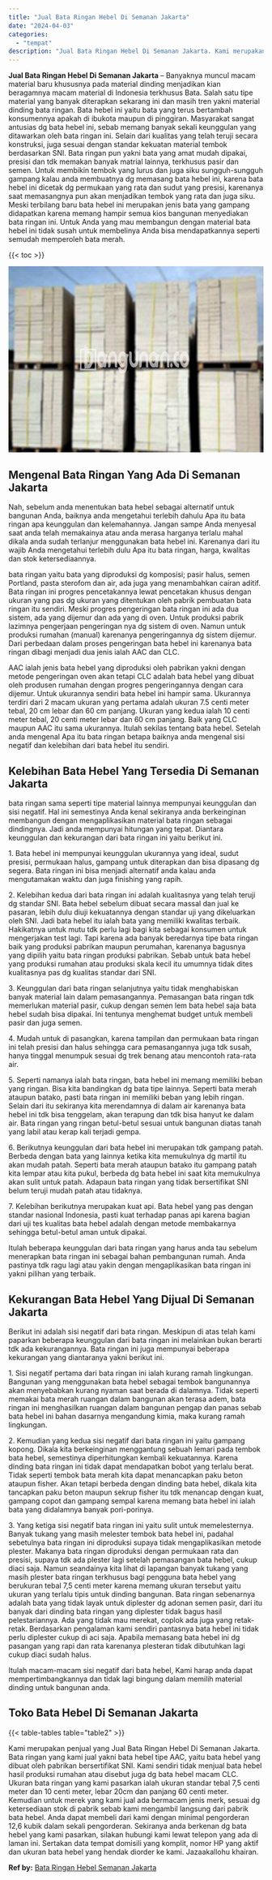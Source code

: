 ```yaml
---
title: "Jual Bata Ringan Hebel Di Semanan Jakarta"
date: "2024-04-03"
categories: 
  - "tempat"
description: "Jual Bata Ringan Hebel Di Semanan Jakarta. Kami merupakan penjual yang Jual Bata Ringan Hebel Di Semanan Jakarta. Bata ringan yang kami jual yakni bata hebel..."
---
```


**Jual Bata Ringan Hebel Di Semanan Jakarta** – Banyaknya muncul macam material baru khususnya pada material dinding menjadikan kian beragamnya macam material di Indonesia terkhusus Bata. Salah satu tipe material yang banyak diterapkan sekarang ini dan masih tren yakni material dinding bata ringan. Bata hebel ini yaitu bata yang terus bertambah konsumennya apakah di ibukota maupun di pinggiran. Masyarakat sangat antusias dg bata hebel ini, sebab memang banyak sekali keunggulan yang ditawarkan oleh bata ringan ini. Selain dari kualitas yang telah teruji secara konstruksi, juga sesuai dengan standar kekuatan material tembok berdasarkan SNI. Bata ringan pun yakni bata yang amat mudah dipakai, presisi dan tdk memakan banyak matrial lainnya, terkhusus pasir dan semen. Untuk membikin tembok yang lurus dan juga siku sungguh-sungguh gampang kalau anda membuatnya dg memasang bata hebel ini, karena bata hebel ini dicetak dg permukaan yang rata dan sudut yang presisi, karenanya saat memasangnya pun akan menjadikan tembok yang rata dan juga siku. Meski terbilang baru bata hebel ini merupakan jenis bata yang gampang didapatkan karena memang hampir semua kios bangunan menyediakan bata ringan ini. Untuk Anda yang mau membangun dengan material bata hebel ini tidak susah untuk membelinya Anda bisa mendapatkannya seperti semudah memperoleh bata merah.

{{< toc >}}

![Jual Bata Ringan Hebel Di Semanan Jakarta](/images/jual-hebel-murah-05.png)

## Mengenal Bata Ringan Yang Ada Di Semanan Jakarta

Nah, sebelum anda menentukan bata hebel sebagai alternatif untuk bangunan Anda, baiknya anda mengetahui terlebih dahulu Apa itu bata ringan apa keunggulan dan kelemahannya. Jangan sampe Anda menyesal saat anda telah memakainya atau anda merasa harganya terlalu mahal dikala anda sudah terlanjur menggunakan bata hebel ini. Karenanya dari itu wajib Anda mengetahui terlebih dulu Apa itu bata ringan, harga, kwalitas dan stok ketersediaannya.

bata ringan yaitu bata yang diproduksi dg komposisi; pasir halus, semen Portland, pasta sterofom dan air, ada juga yang menambahkan cairan aditif. Bata ringan ini progres pencetakannya lewat pencetakan khusus dengan ukuran yang pas dg ukuran yang ditentukan oleh pabrik pembuatan bata ringan itu sendiri. Meski progres pengeringan bata ringan ini ada dua sistem, ada yang dijemur dan ada yang di oven. Untuk produksi pabrik lazimnya pengerjaan pengeringan nya dg sistem di oven. Namun untuk produksi rumahan (manual) karenanya pengeringannya dg sistem dijemur. Dari perbedaan dalam proses pengeringan bata hebel ini karenanya bata ringan dibagi menjadi dua jenis ialah AAC dan CLC.

AAC ialah jenis bata hebel yang diproduksi oleh pabrikan yakni dengan metode pengeringan oven akan tetapi CLC adalah bata hebel yang dibuat oleh produsen rumahan dengan progres pengeringannya dengan cara dijemur. Untuk ukurannya sendiri bata hebel ini hampir sama. Ukurannya terdiri dari 2 macam ukuran yang pertama adalah ukuran 7.5 centi meter tebal, 20 cm lebar dan 60 cm panjang. Ukuran yang kedua ialah 10 centi meter tebal, 20 centi meter lebar dan 60 cm panjang. Baik yang CLC maupun AAC itu sama ukurannya. Itulah sekilas tentang bata hebel. Setelah anda mengenal Apa itu bata ringan betapa baiknya anda mengenal sisi negatif dan kelebihan dari bata hebel itu sendiri.

## Kelebihan Bata Hebel Yang Tersedia Di Semanan Jakarta

bata ringan sama seperti tipe material lainnya mempunyai keunggulan dan sisi negatif. Hal ini semestinya Anda kenal sekiranya anda berkeinginan membangun dengan mengaplikasikan material bata ringan sebagai dindingnya. Jadi anda mempunyai hitungan yang tepat. Diantara keunggulan dan kekurangan dari bata ringan ini yaitu berikut ini.

1\. Bata hebel ini mempunyai keunggulan ukurannya yang ideal, sudut presisi, permukaan halus, gampang untuk diterapkan dan bisa dipasang dg segera. Bata ringan ini bisa menjadi alternatif anda kalau anda mengutamakan waktu dan juga finishing yang rapih.

2\. Kelebihan kedua dari bata ringan ini adalah kualitasnya yang telah teruji dg standar SNI. Bata hebel sebelum dibuat secara massal dan jual ke pasaran, lebih dulu diuji kekuatannya dengan standar uji yang dikeluarkan oleh SNI. Jadi bata hebel itu ialah bata yang memiliki kwalitas terbaik. Hakikatnya untuk mutu tdk perlu lagi bagi kita sebagai konsumen untuk mengerjakan test lagi. Tapi karena ada banyak beredarnya tipe bata ringan baik yang produksi pabrikan maupun perumahan, karenanya bagusnya yang dipilih yaitu bata ringan produksi pabrikan. Sebab untuk bata hebel yang produksi rumahan atau produksi skala kecil itu umumnya tidak dites kualitasnya pas dg kualitas standar dari SNI.

3\. Keunggulan dari bata ringan selanjutnya yaitu tidak menghabiskan banyak material lain dalam pemasangannya. Pemasangan bata ringan tdk memerlukan material pasir, cukup dengan semen lem bata hebel saja bata hebel sudah bisa dipakai. Ini tentunya menghemat budget untuk membeli pasir dan juga semen.

4\. Mudah untuk di pasangkan, karena tampilan dan permukaan bata ringan ini telah presisi dan halus sehingga cara pemasangannya juga tdk susah, hanya tinggal menumpuk sesuai dg trek benang atau mencontoh rata-rata air.

5\. Seperti namanya ialah bata ringan, bata hebel ini memang memiliki beban yang ringan. Bisa kita bandingkan dg bata tipe lainnya. Seperti bata merah ataupun batako, pasti bata ringan ini memiliki beban yang lebih ringan. Selain dari itu sekiranya kita merendamnya di dalam air karenanya bata hebel ini tdk bisa tenggelam, akan terapung dan tdk bisa hanyut ke dalam air. Bata ringan yang ringan betul-betul sesuai untuk bangunan diatas tanah yang labil atau kerap kali terjadi gempa.

6\. Berikutnya keunggulan dari bata hebel ini merupakan tdk gampang patah. Berbeda dengan bata yang lainnya ketika kita memukulnya dg martil itu akan mudah patah. Seperti bata merah ataupun batako itu gampang patah kita lempar atau kita pukul, berbeda dg bata hebel ini saat kita memukulnya akan sulit untuk patah. Adapaun bata ringan yang tidak bersertifikat SNI belum teruji mudah patah atau tidaknya.

7\. Kelebihan berikutnya merupakan kuat api. Bata hebel yang pas dengan standar nasional Indonesia, pasti kuat terhadap panas api karena bagian dari uji tes kualitas bata hebel adalah dengan metode membakarnya sehingga betul-betul aman untuk dipakai.

Itulah beberapa keunggulan dari bata ringan yang harus anda tau sebelum menerapkan bata ringan ini sebagai bahan pembangunan rumah. Anda pastinya tdk ragu lagi atau yakin dengan mengaplikasikan bata ringan ini yakni pilihan yang terbaik.

## Kekurangan Bata Hebel Yang Dijual Di Semanan Jakarta

Berikut ini adalah sisi negatif dari bata ringan. Meskipun di atas telah kami paparkan beberapa keunggulan dari bata ringan ini melainkan bukan berarti tdk ada kekurangannya. Bata ringan ini juga mempunyai beberapa kekurangan yang diantaranya yakni berikut ini.

1\. Sisi negatif pertama dari bata ringan ini ialah kurang ramah lingkungan. Bangunan yang menggunakan bata hebel sebagai tembok bangunannya akan menyebabkan kurang nyaman saat berada di dalamnya. Tidak seperti memakai bata merah ruangan dalam bangunan akan terasa adem, bata ringan ini menghasilkan ruangan dalam bangunan pengap dan panas sebab bata hebel ini bahan dasarnya mengandung kimia, maka kurang ramah lingkungan.

2\. Kemudian yang kedua sisi negatif dari bata ringan ini yaitu gampang kopong. Dikala kita berkeinginan menggantung sebuah lemari pada tembok bata hebel, semestinya diperhitungkan kembali kekuatannya. Karena dinding bata ringan ini tidak dapat mendapatkan bobot yang terlalu berat. Tidak seperti tembok bata merah kita dapat menancapkan paku beton ataupun fisher. Akan tetapi berbeda dengan dinding bata hebel, dikala kita tancapkan paku beton maupun sekrup fisher itu tdk menancap dengan kuat, gampang copot dan gampang sempal karena memang bata hebel ini ialah bata yang didalamnya banyak pori-porinya.

3\. Yang ketiga sisi negatif bata ringan ini yaitu sulit untuk memelesternya. Banyak tukang yang masih melester tembok bata hebel ini, padahal sebetulnya bata ringan ini diproduksi supaya tidak mengaplikasikan metode plester. Makanya bata ringan diproduksi dengan permukaan rata dan presisi, supaya tdk ada plester lagi setelah pemasangan bata hebel, cukup diaci saja. Namun seandainya kita lihat di lapangan banyak tukang yang masih plester bata ringan terkhusus bagi pengguna bata hebel yang berukuran tebal 7,5 centi meter karena memang ukuran tersebut yaitu ukuran yang terlalu tipis untuk dinding bangunan. Bata ringan sebenarnya adalah bata yang tidak layak untuk diplester dg adonan semen pasir, dari itu banyak dari dinding bata ringan yang diplester tidak bagus hasil pelestariannya. Ada yang tidak mau merekat, coplok ada juga yang retak-retak. Berdasarkan pengalaman kami sendiri pantasnya bata hebel ini tidak perlu diplester cukup di aci saja. Apabila memasang bata hebel ini dg pasangan yang rapi dan rata karenanya plesteran tidak dibutuhkan lagi cukup diaci sudah halus.

Itulah macam-macam sisi negatif dari bata hebel, Kami harap anda dapat mempertimbangkannya dan tidak lagi bingung dalam memilih material dinding untuk bangunan anda.

## Toko Bata Hebel Di Semanan Jakarta

{{< table-tables table="table2" >}}

Kami merupakan penjual yang Jual Bata Ringan Hebel Di Semanan Jakarta. Bata ringan yang kami jual yakni bata hebel tipe AAC, yaitu bata hebel yang dibuat oleh pabrikan bersertifikat SNI. Kami sendiri tidak menjual bata hebel hasil produksi rumahan atau disebut juga dg bata hebel macam CLC. Ukuran bata ringan yang kami pasarkan ialah ukuran standar tebal 7,5 centi meter dan 10 centi meter, lebar 20cm dan panjang 60 centi meter. Kemudian untuk merek yang kami jual ada bermacam jenis merk, sesuai dg ketersediaan stok di pabrik sebab kami mengambil langsung dari pabrik bata hebel. Anda dapat membeli dari kami dengan minimal pengorderan 12,6 kubik dalam sekali pengorderan. Sekiranya anda berkenan dg bata hebel yang kami pasarkan, silakan hubungi kami lewat telepon yang ada di laman ini. Sertakan data tempat domisili yang komplit, nomor HP yang aktif dan ukuran bata hebel yang hendak diorder ke kami. Jazaakallohu khairan.

**Ref by:** [Bata Ringan Hebel Semanan Jakarta](https://id.wikipedia.org/wiki/Bata)
